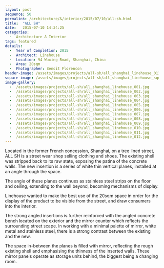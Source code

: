 ```yaml
---
layout: post
sequence: 50
permalink: /architecture/&/interior/2015/07/10/all-sh.html
title:  "ALL SH"
date:   2015-07-10 14:34:25
categories:
  -  Architecture & Interior
tags: featured
details:
  -  Year of Completion: 2015
  -  Architect: Linehouse
  -  Location: 94 Wuxing Road, Shanghai, China
  -  Area: 20sqm
  -  Photographer: Benoit Florencon
header-image: /assets/images/projects/all-sh/all_shanghai_linehouse_011.jpg
square-image: /assets/images/projects/all-sh/all_shanghai_linehouse_square.jpg
image-gallery:
  -  /assets/images/projects/all-sh/all_shanghai_linehouse_001.jpg
  -  /assets/images/projects/all-sh/all_shanghai_linehouse_002.jpg
  -  /assets/images/projects/all-sh/all_shanghai_linehouse_003.jpg
  -  /assets/images/projects/all-sh/all_shanghai_linehouse_004.jpg
  -  /assets/images/projects/all-sh/all_shanghai_linehouse_005.jpg
  -  /assets/images/projects/all-sh/all_shanghai_linehouse_006.jpg
  -  /assets/images/projects/all-sh/all_shanghai_linehouse_007.jpg
  -  /assets/images/projects/all-sh/all_shanghai_linehouse_008.jpg
  -  /assets/images/projects/all-sh/all_shanghai_linehouse_009.jpg
  -  /assets/images/projects/all-sh/all_shanghai_linehouse_010.jpg
  -  /assets/images/projects/all-sh/all_shanghai_linehouse_011.jpg
  -  /assets/images/projects/all-sh/all_shanghai_linehouse_012.jpg
---
```

Located in the former French concession, Shanghai, on a tree lined street, ALL SH is a street wear shop selling clothing and shoes. The existing shell was stripped back to its raw state, exposing the patina of the concrete walls. The new insertion is a series of white thin vertical planes, installed at an angle through the space.

The angle of these planes continues as stainless steel strips on the floor and ceiling, extending to the wall beyond, becoming mechanisms of display.

Linehouse wanted to make the best use of the 20sqm space in order for the display of the product to be visible from the street, and draw consumers into the interior.

The strong angled insertions is further reinforced with the angled concrete bench located on the exterior and the mirror counter which reflects the surrounding street scape. In working with a minimal palette of mirror, white metal and stainless steel, there is a strong contrast between the existing and the new. 

The space in-between the planes is filled with mirror, reflecting the rough existing shell and emphasising the thinness of the inserted walls. These mirror panels operate as storage units behind, the biggest being a changing room.